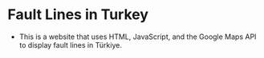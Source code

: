 # Fault Lines in Turkey
  * This is a website that uses HTML, JavaScript, and the Google Maps API to display fault lines in Türkiye.
